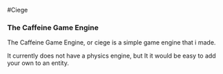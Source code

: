 #Ciege
### The Caffeine Game Engine

The Caffeine Game Engine, or ciege is a simple game engine that i made.

It currently does not have a physics engine, but It it would be easy to add your own to an entity.

